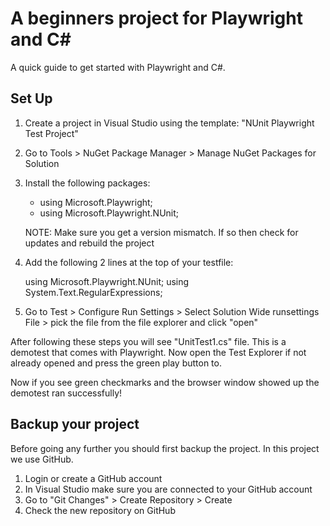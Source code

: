 # A beginners project for Playwright and C#

A quick guide to get started with Playwright and C#.

## Set Up

1. Create a project in Visual Studio using the template: "NUnit Playwright Test Project"
2. Go to Tools > NuGet Package Manager >  Manage NuGet Packages for Solution
3. Install the following packages:
	
	- using Microsoft.Playwright;
	- using Microsoft.Playwright.NUnit;

	NOTE: Make sure you get a version mismatch. If so then check for updates and rebuild the project

4. Add the following 2 lines at the top of your testfile:
					
	using Microsoft.Playwright.NUnit;
    using System.Text.RegularExpressions;

	
5. Go to Test > Configure Run Settings > Select Solution Wide runsettings File > pick the file from the file explorer and click "open"


After following these steps you will see "UnitTest1.cs" file. This is a demotest that comes with Playwright.
Now open the Test Explorer if not already opened and press the green play button to.

Now if you see green checkmarks and the browser window showed up the demotest ran successfully!

## Backup your project

Before going any further you should first backup the project. In this project we use GitHub.

1. Login or create a GitHub account
2. In Visual Studio make sure you are connected to your GitHub account
3. Go to "Git Changes" > Create Repository > Create
4. Check the new repository on GitHub

